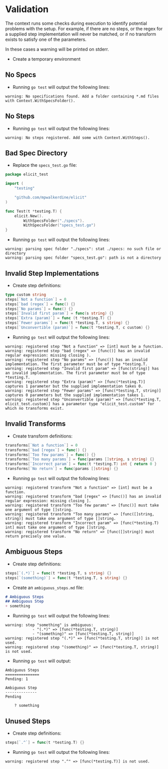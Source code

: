 # Validation

The context runs some checks during execution to identify potential problems
with the setup. For example, if there are no steps, or the regex for a supplied step implementation 
will never be matched, or if no transform exists to satisfy one of the parameters.

In these cases a warning will be printed on stderr.

+ Create a temporary environment

## No Specs

+ Running `go test` will output the following lines:

```
warning: No specifications found. Add a folder containing *.md files with Context.WithSpecsFolder().
```

## No Steps

+ Running `go test` will output the following lines:

```
warning: No steps registered. Add some with Context.WithSteps().
```

## Bad Spec Directory

+ Replace the `specs_test.go` file:

```go
package elicit_test

import (
    "testing"

    "github.com/mpwalkerdine/elicit"
)

func Test(t *testing.T) {
    elicit.New().
        WithSpecsFolder("./specs").
        WithSpecsFolder("specs_test.go")
}
```

+ Running `go test` will output the following lines:

```
warning: parsing spec folder "./specs": stat ./specs: no such file or directory
warning: parsing spec folder "specs_test.go": path is not a directory
```

## Invalid Step Implementations

+ Create step definitions:

```go
type custom string
steps[`Not a function`] = 0
steps[`bad (regex`] = func() {}
steps[`No params`] = func() {}
steps[`Invalid first param`] = func(s string) {}
steps[`Extra (param)`] = func (t *testing.T) {}
steps[`Fewer params`] = func(t *testing.T, s string) {}
steps[`Unconvertible (param)`] = func(t *testing.T, c custom) {}
```

+ Running `go test` will output the following lines:

```
warning: registered step "Not a function" => [int] must be a function.
warning: registered step "bad (regex" => [func()] has an invalid regular expression: missing closing ).
warning: registered step "No params" => [func()] has an invalid implementation. The first parameter must be of type *testing.T.
warning: registered step "Invalid first param" => [func(string)] has an invalid implementation. The first parameter must be of type *testing.T.
warning: registered step "Extra (param)" => [func(*testing.T)] captures 1 parameter but the supplied implementation takes 0.
warning: registered step "Fewer params" => [func(*testing.T, string)] captures 0 parameters but the supplied implementation takes 1.
warning: registered step "Unconvertible (param)" => [func(*testing.T, elicit_test.custom)] has a parameter type "elicit_test.custom" for which no transforms exist.
```

## Invalid Transforms

+ Create transform definitions:

```go
transforms[`Not a function`] = 0
transforms[`bad [regex`] = func() {}
transforms[`Too few params`] = func() {}
transforms[`Too many params`] = func(params []string, s string) {}
transforms[`Incorrect param`] = func(t *testing.T) int { return 0 }
transforms[`No return`] = func(params []string) {}
```

+ Running `go test` will output the following lines:

```
warning: registered transform "Not a function" => [int] must be a function.
warning: registered transform "bad [regex" => [func()] has an invalid regular expression: missing closing ].
warning: registered transform "Too few params" => [func()] must take one argument of type []string.
warning: registered transform "Too many params" => [func([]string, string)] must take one argument of type []string.
warning: registered transform "Incorrect param" => [func(*testing.T) int] must take one argument of type []string.
warning: registered transform "No return" => [func([]string)] must return precisely one value.
```

## Ambiguous Steps

+ Create step definitions:

```go
steps[`(.*)`] = func(t *testing.T, s string) {}
steps[`(something)`] = func(t *testing.T, s string) {}
```

+ Create an `ambiguous_steps.md` file:

```markdown
# Ambiguous Steps
## Ambiguous Step
+ something
```

+ Running `go test` will output the following lines:

```
warning: step "something" is ambiguous:
            - "(.*)" => [func(*testing.T, string)]
            - "(something)" => [func(*testing.T, string)]
warning: registered step "(.*)" => [func(*testing.T, string)] is not used.
warning: registered step "(something)" => [func(*testing.T, string)] is not used.
```

+ Running `go test` will output:

```
Ambiguous Steps
===============
Pending: 1

Ambiguous Step
--------------
Pending

    ? something
```


## Unused Steps

+ Create step definitions:

```go
steps[`.^`] = func(t *testing.T) {}
```

+ Running `go test` will output the following lines:

```
warning: registered step ".^" => [func(*testing.T)] is not used.
```
